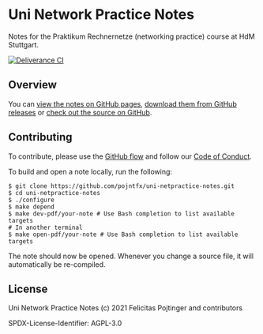 # Uni Network Practice Notes

Notes for the Praktikum Rechnernetze (networking practice) course at HdM Stuttgart.

[![Deliverance CI](https://github.com/pojntfx/uni-netpractice-notes/actions/workflows/deliverance.yaml/badge.svg)](https://github.com/pojntfx/uni-netpractice-notes/actions/workflows/deliverance.yaml)

## Overview

You can [view the notes on GitHub pages](https://pojntfx.github.io/uni-netpractice-notes/), [download them from GitHub releases](https://github.com/pojntfx/uni-netpractice-notes/releases/latest) or [check out the source on GitHub](https://github.com/pojntfx/uni-netpractice-notes).

## Contributing

To contribute, please use the [GitHub flow](https://guides.github.com/introduction/flow/) and follow our [Code of Conduct](./CODE_OF_CONDUCT.md).

To build and open a note locally, run the following:

```shell
$ git clone https://github.com/pojntfx/uni-netpractice-notes.git
$ cd uni-netpractice-notes
$ ./configure
$ make depend
$ make dev-pdf/your-note # Use Bash completion to list available targets
# In another terminal
$ make open-pdf/your-note # Use Bash completion to list available targets
```

The note should now be opened. Whenever you change a source file, it will automatically be re-compiled.

## License

Uni Network Practice Notes (c) 2021 Felicitas Pojtinger and contributors

SPDX-License-Identifier: AGPL-3.0
